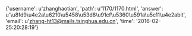 {'username': u'zhanghaotian', 'path': u'1170/1170.html', 'answer': u'\u8fd9\u4e2a\u6210\u5458\u53d8\u91cf\u5360\u591a\u5c11\u4e2abit', 'email': u'zhang-ht13@mails.tsinghua.edu.cn', 'time': '2016-02-25:20:28:19'}